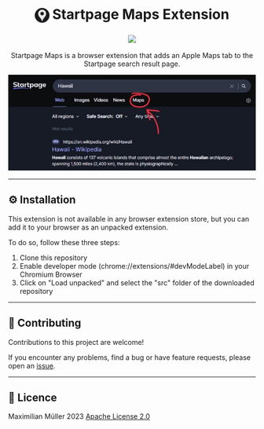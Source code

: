 <h1 align="center">
<sub>
<img src="src/icon/128.png" height="30">
</sub>
Startpage Maps Extension
</h1>

<p align="center">
<a href="https://github.com/maxmmueller/startpage-maps/blob/main/LICENSE"><img src="https://img.shields.io/badge/license-Apache%202-blue"/></a>
</p>


<p align="center">Startpage Maps is a browser extension that adds an Apple Maps tab to the Startpage search result page.</p>


<p align="center">
<img src="images/search.jpg">
</p>

---
## ⚙️ Installation
This extension is not available in any browser extension store, but you can add it to your browser as an unpacked extension.

To do so, follow these three steps:

1. Clone this repository
2. Enable developer mode (chrome://extensions/#devModeLabel) in your Chromium Browser
3. Click on "Load unpacked" and select the "src" folder of the downloaded repository

---
## 🔮 Contributing
Contributions to this project are welcome!

If you encounter any problems, find a bug or have feature requests, please open an [issue](https://github.com/maxmmueller/startpage-maps/issues/new).

---
## 📃 Licence
Maximilian Müller 2023 [Apache License 2.0](LICENSE)
